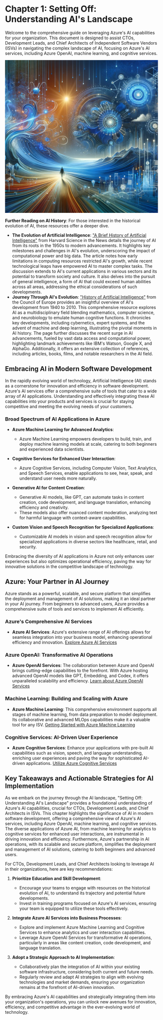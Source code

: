 # Chapter 1: Setting Off: Understanding AI's Landscape

Welcome to the comprehensive guide on leveraging Azure's AI capabilities for your organization. This document is designed to assist CTOs, Development Leads, and Chief Architects of Independent Software Vendors (ISVs) in navigating the complex landscape of AI, focusing on Azure's AI services, including Azure OpenAI, machine learning, and cognitive services.

![Taking the first step](./../media/chapter1.png)

**Further Reading on AI History**: For those interested in the historical evolution of AI, these resources offer a deeper dive.

- **The Evolution of Artificial Intelligence**: ["A Brief History of Artificial Intelligence"](https://sitn.hms.harvard.edu/flash/2017/history-artificial-intelligence/) from Harvard Science in the News details the journey of AI from its roots in the 1950s to modern advancements. It highlights key milestones and challenges in AI's evolution, underscoring the impact of computational power and big data. The article notes how early limitations in computing resources restricted AI's growth, while recent technological leaps have empowered AI to master complex tasks. The discussion extends to AI's current applications in various sectors and its potential to transform society and culture. It also delves into the pursuit of general intelligence, a form of AI that could exceed human abilities across all areas, addressing the ethical considerations of such developments.
- **Journey Through AI's Evolution**: ["History of Artificial Intelligence"](https://www.coe.int/en/web/artificial-intelligence/history-of-ai) from the Council of Europe provides an insightful overview of AI's development from 1940 to 2010. This comprehensive resource explores AI as a multidisciplinary field blending mathematics, computer science, and neurobiology to emulate human cognitive functions. It chronicles key developments, including cybernetics, expert systems, and the advent of machine and deep learning, illustrating the pivotal moments in AI history. The page further discusses the recent surge in AI advancements, fueled by vast data access and computational power, highlighting landmark achievements like IBM's Watson, Google X, and AlphaGo. Additionally, it offers an extensive collection of references, including articles, books, films, and notable researchers in the AI field.

## Embracing AI in Modern Software Development

In the rapidly evolving world of technology, Artificial Intelligence (AI) stands as a cornerstone for innovation and efficiency in software development. Azure's AI services offer a comprehensive suite of tools that cater to a wide array of AI applications. Understanding and effectively integrating these AI capabilities into your products and services is crucial for staying competitive and meeting the evolving needs of your customers.

### Broad Spectrum of AI Applications in Azure

- **Azure Machine Learning for Advanced Analytics**:
  - Azure Machine Learning empowers developers to build, train, and deploy machine learning models at scale, catering to both beginners and experienced data scientists.

- **Cognitive Services for Enhanced User Interaction**:
  - Azure Cognitive Services, including Computer Vision, Text Analytics, and Speech Services, enable applications to see, hear, speak, and understand user needs more naturally.

- **Generative AI for Content Creation**:
  - Generative AI models, like GPT, can automate tasks in content creation, code development, and language translation, enhancing efficiency and creativity.
  - These models also offer nuanced content moderation, analyzing text for harmful language with context-aware capabilities.

- **Custom Vision and Speech Recognition for Specialized Applications**:
  - Customizable AI models in vision and speech recognition allow for specialized applications in diverse sectors like healthcare, retail, and security.

Embracing the diversity of AI applications in Azure not only enhances user experiences but also optimizes operational efficiency, paving the way for innovative solutions in the competitive landscape of technology.

## Azure: Your Partner in AI Journey

Azure stands as a powerful, scalable, and secure platform that simplifies the deployment and management of AI solutions, making it an ideal partner in your AI journey. From beginners to advanced users, Azure provides a comprehensive suite of tools and services to implement AI efficiently.

### Azure's Comprehensive AI Services

- **Azure AI Services**: Azure's extensive range of AI offerings allows for seamless integration into your business model, enhancing operational efficiency and innovation. [Explore Azure AI Services](https://docs.microsoft.com/en-us/azure/ai/)

### Azure OpenAI: Transformative AI Operations

- **Azure OpenAI Services**: The collaboration between Azure and OpenAI brings cutting-edge capabilities to the forefront. With Azure hosting advanced OpenAI models like GPT, Embedding, and Codex, it offers unparalleled scalability and efficiency. [Learn about Azure OpenAI Services](https://azure.microsoft.com/en-us/services/openai/)

### Machine Learning: Building and Scaling with Azure

- **Azure Machine Learning**: This comprehensive environment supports all stages of machine learning, from data preparation to model deployment. Its collaborative and advanced MLOps capabilities make it a valuable tool for any ISV. [Getting Started with Azure Machine Learning](https://docs.microsoft.com/en-us/azure/machine-learning/)

### Cognitive Services: AI-Driven User Experience

- **Azure Cognitive Services**: Enhance your applications with pre-built AI capabilities such as vision, speech, and language understanding, enriching user experiences and paving the way for sophisticated AI-driven applications. [Utilize Azure Cognitive Services](https://docs.microsoft.com/en-us/azure/cognitive-services/)

## Key Takeaways and Actionable Strategies for AI Implementation

As we embark on the journey through the AI landscape, "Setting Off: Understanding AI's Landscape" provides a foundational understanding of Azure's AI capabilities, crucial for CTOs, Development Leads, and Chief Architects in ISVs. This chapter highlights the significance of AI in modern software development, offering a comprehensive view of Azure's AI services, including Azure OpenAI, machine learning, and cognitive services. The diverse applications of Azure AI, from machine learning for analytics to cognitive services for enhanced user interactions, are instrumental in driving innovation and efficiency. Furthermore, Azure's partnership in AI operations, with its scalable and secure platform, simplifies the deployment and management of AI solutions, catering to both beginners and advanced users.

For CTOs, Development Leads, and Chief Architects looking to leverage AI in their organizations, here are key recommendations:

1. **Prioritize Education and Skill Development**:
   - Encourage your teams to engage with resources on the historical evolution of AI, to understand its trajectory and potential future developments.
   - Invest in training programs focused on Azure's AI services, ensuring your team is equipped to utilize these tools effectively.

2. **Integrate Azure AI Services into Business Processes**:
   - Explore and implement Azure Machine Learning and Cognitive Services to enhance analytics and user interaction capabilities.
   - Leverage Azure OpenAI Services for transformative AI operations, particularly in areas like content creation, code development, and language translation.

3. **Adopt a Strategic Approach to AI Implementation**:
   - Collaboratively plan the integration of AI within your existing software infrastructure, considering both current and future needs.
   - Regularly review and adapt AI strategies to align with evolving technologies and market demands, ensuring your organization remains at the forefront of AI-driven innovation.

By embracing Azure's AI capabilities and strategically integrating them into your organization's operations, you can unlock new avenues for innovation, efficiency, and competitive advantage in the ever-evolving world of technology.
